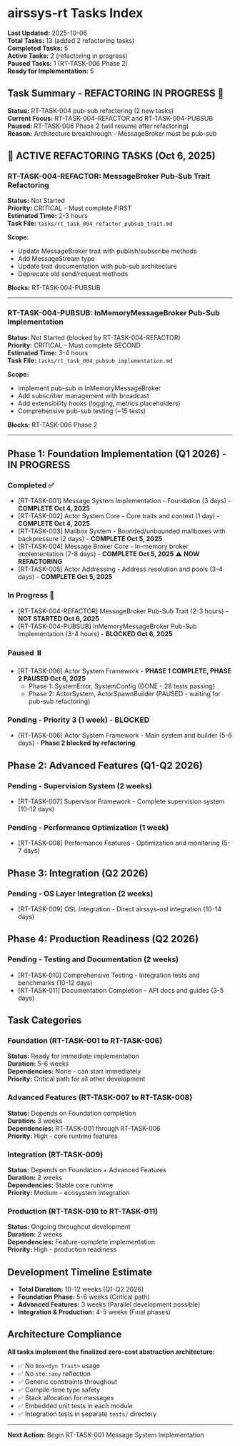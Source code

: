 # airssys-rt Tasks Index

**Last Updated:** 2025-10-06  
**Total Tasks:** 13 (added 2 refactoring tasks)  
**Completed Tasks:** 5  
**Active Tasks:** 2 (refactoring in progress)  
**Paused Tasks:** 1 (RT-TASK-006 Phase 2)  
**Ready for Implementation:** 5  

## Task Summary - REFACTORING IN PROGRESS 🔄
**Status:** RT-TASK-004 pub-sub refactoring (2 new tasks)  
**Current Focus:** RT-TASK-004-REFACTOR and RT-TASK-004-PUBSUB  
**Paused:** RT-TASK-006 Phase 2 (will resume after refactoring)  
**Reason:** Architecture breakthrough - MessageBroker must be pub-sub  

## 🔄 ACTIVE REFACTORING TASKS (Oct 6, 2025)

### RT-TASK-004-REFACTOR: MessageBroker Pub-Sub Trait Refactoring
**Status:** Not Started  
**Priority:** CRITICAL - Must complete FIRST  
**Estimated Time:** 2-3 hours  
**Task File:** `tasks/rt_task_004_refactor_pubsub_trait.md`  

**Scope:**
- Update MessageBroker<M> trait with publish/subscribe methods
- Add MessageStream<M> type
- Update trait documentation with pub-sub architecture
- Deprecate old send/request methods

**Blocks:** RT-TASK-004-PUBSUB

---

### RT-TASK-004-PUBSUB: InMemoryMessageBroker Pub-Sub Implementation  
**Status:** Not Started (blocked by RT-TASK-004-REFACTOR)  
**Priority:** CRITICAL - Must complete SECOND  
**Estimated Time:** 3-4 hours  
**Task File:** `tasks/rt_task_004_pubsub_implementation.md`  

**Scope:**
- Implement pub-sub in InMemoryMessageBroker
- Add subscriber management with broadcast
- Add extensibility hooks (logging, metrics placeholders)
- Comprehensive pub-sub testing (~15 tests)

**Blocks:** RT-TASK-006 Phase 2

---

## Phase 1: Foundation Implementation (Q1 2026) - IN PROGRESS

### Completed ✅
- [RT-TASK-001] Message System Implementation - Foundation (3 days) - **COMPLETE Oct 4, 2025**
- [RT-TASK-002] Actor System Core - Core traits and context (1 day) - **COMPLETE Oct 4, 2025**
- [RT-TASK-003] Mailbox System - Bounded/unbounded mailboxes with backpressure (2 days) - **COMPLETE Oct 5, 2025**
- [RT-TASK-004] Message Broker Core - In-memory broker implementation (7-8 days) - **COMPLETE Oct 5, 2025** ⚠️ **NOW REFACTORING**
- [RT-TASK-005] Actor Addressing - Address resolution and pools (3-4 days) - **COMPLETE Oct 5, 2025**

### In Progress 🔄
- [RT-TASK-004-REFACTOR] MessageBroker Pub-Sub Trait (2-3 hours) - **NOT STARTED Oct 6, 2025**
- [RT-TASK-004-PUBSUB] InMemoryMessageBroker Pub-Sub Implementation (3-4 hours) - **BLOCKED Oct 6, 2025**

### Paused ⏸️
- [RT-TASK-006] Actor System Framework - **PHASE 1 COMPLETE, PHASE 2 PAUSED Oct 6, 2025**
  - Phase 1: SystemError, SystemConfig (DONE - 28 tests passing)
  - Phase 2: ActorSystem, ActorSpawnBuilder (PAUSED - waiting for pub-sub refactoring)

### Pending - Priority 3 (1 week) - BLOCKED
- [RT-TASK-006] Actor System Framework - Main system and builder (5-6 days) - **Phase 2 blocked by refactoring**

## Phase 2: Advanced Features (Q1-Q2 2026)

### Pending - Supervision System (2 weeks)
- [RT-TASK-007] Supervisor Framework - Complete supervision system (10-12 days)

### Pending - Performance Optimization (1 week)  
- [RT-TASK-008] Performance Features - Optimization and monitoring (5-7 days)

## Phase 3: Integration (Q2 2026)

### Pending - OS Layer Integration (2 weeks)
- [RT-TASK-009] OSL Integration - Direct airssys-osl integration (10-14 days)

## Phase 4: Production Readiness (Q2 2026)

### Pending - Testing and Documentation (2 weeks)
- [RT-TASK-010] Comprehensive Testing - Integration tests and benchmarks (10-12 days)
- [RT-TASK-011] Documentation Completion - API docs and guides (3-5 days)

## Task Categories

### Foundation (RT-TASK-001 to RT-TASK-006)
**Status:** Ready for immediate implementation  
**Duration:** 5-6 weeks  
**Dependencies:** None - can start immediately  
**Priority:** Critical path for all other development

### Advanced Features (RT-TASK-007 to RT-TASK-008)  
**Status:** Depends on Foundation completion  
**Duration:** 3 weeks  
**Dependencies:** RT-TASK-001 through RT-TASK-006  
**Priority:** High - core runtime features

### Integration (RT-TASK-009)
**Status:** Depends on Foundation + Advanced Features  
**Duration:** 2 weeks  
**Dependencies:** Stable core runtime  
**Priority:** Medium - ecosystem integration

### Production (RT-TASK-010 to RT-TASK-011)
**Status:** Ongoing throughout development  
**Duration:** 2 weeks  
**Dependencies:** Feature-complete implementation  
**Priority:** High - production readiness

## Development Timeline Estimate
- **Total Duration:** 10-12 weeks (Q1-Q2 2026)
- **Foundation Phase:** 5-6 weeks (Critical path)
- **Advanced Features:** 3 weeks (Parallel development possible)
- **Integration & Production:** 4-5 weeks (Final phases)

## Architecture Compliance
**All tasks implement the finalized zero-cost abstraction architecture:**
- ✅ No `Box<dyn Trait>` usage
- ✅ No `std::any` reflection
- ✅ Generic constraints throughout
- ✅ Compile-time type safety
- ✅ Stack allocation for messages
- ✅ Embedded unit tests in each module
- ✅ Integration tests in separate `tests/` directory

---
**Next Action:** Begin RT-TASK-001 Message System Implementation
